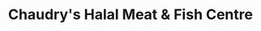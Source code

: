 ---
title: "Chaudry's Halal Meat & Fish Centre"
url: /bristol/chaudrys-halal-meat-and-fish-centre/
shop: butcher
---